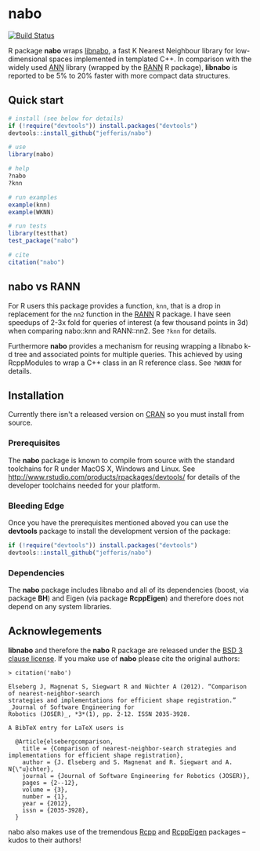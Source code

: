 # nabo
[![Build Status](https://travis-ci.org/jefferis/nabo.svg)](https://travis-ci.org/jefferis/nabo) 

R package **nabo** wraps [libnabo](https://github.com/ethz-asl/libnabo), 
a fast K Nearest Neighbour library for low-dimensional spaces implemented in templated C++.
In comparison with the widely used [ANN](http://www.cs.umd.edu/~mount/ANN) library (wrapped by the
[RANN](http://cran.r-project.org/web/packages/RANN/index.html) R package), **libnabo** is reported
to be 5% to 20% faster with more compact data structures.

## Quick start
```r
# install (see below for details)
if (!require("devtools")) install.packages("devtools")
devtools::install_github("jefferis/nabo")

# use
library(nabo)

# help
?nabo
?knn

# run examples
example(knn)
example(WKNN)

# run tests
library(testthat)
test_package("nabo")

# cite
citation("nabo")
```

## nabo vs RANN
For R users this package provides a function, `knn`, that is a drop in replacement for
the `nn2` function in the [RANN](http://cran.r-project.org/web/packages/RANN/index.html) 
R package. I have seen speedups of 2-3x fold for queries of interest (a few thousand
points in 3d) when comparing nabo::knn and RANN::nn2. See `?knn` for details.

Furthermore **nabo** provides a mechanism for reusing wrapping a libnabo k-d tree
and associated points for multiple queries. This achieved by using RcppModules to wrap
a C++ class in an R reference class. See `?WKNN` for details.

## Installation
Currently there isn't a released version on [CRAN](http://cran.r-project.org/)
so you must install from source.

### Prerequisites
The **nabo** package is known to compile from source with the standard 
toolchains for R under MacOS X, Windows and Linux.
See http://www.rstudio.com/products/rpackages/devtools/ for details of the
developer toolchains needed for your platform.

### Bleeding Edge
Once you have the prerequisites mentioned aboved you can use the **devtools**
package to install the development version of the package:

```r
if (!require("devtools")) install.packages("devtools")
devtools::install_github("jefferis/nabo")
```
### Dependencies
The **nabo** package includes libnabo and all of its dependencies (boost, via 
package **BH**) and Eigen (via package **RcppEigen**) and therefore does not
depend on any system libraries.

## Acknowlegements
**libnabo** and therefore the **nabo** R package are released under the 
[BSD 3 clause license](http://www.r-project.org/Licenses/BSD_3_clause). If you
make use of **nabo** please cite the original authors:

```
> citation('nabo')

Elseberg J, Magnenat S, Siegwart R and Nüchter A (2012). “Comparison of nearest-neighbor-search
strategies and implementations for efficient shape registration.” _Journal of Software Engineering for
Robotics (JOSER)_, *3*(1), pp. 2-12. ISSN 2035-3928.

A BibTeX entry for LaTeX users is

  @Article{elsebergcomparison,
    title = {Comparison of nearest-neighbor-search strategies and implementations for efficient shape registration},
    author = {J. Elseberg and S. Magnenat and R. Siegwart and A. N{\"u}chter},
    journal = {Journal of Software Engineering for Robotics (JOSER)},
    pages = {2--12},
    volume = {3},
    number = {1},
    year = {2012},
    issn = {2035-3928},
  }

```

nabo also makes use of the tremendous [Rcpp](http://cran.r-project.org/web/packages/Rcpp/index.html)
and [RcppEigen](http://cran.r-project.org/web/packages/RcppEigen/index.html) packages –
kudos to their authors!
